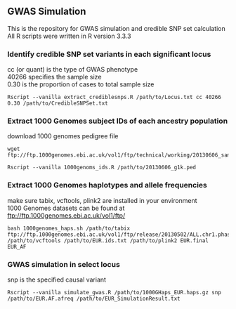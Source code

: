 ## GWAS Simulation
This is the repository for GWAS simulation and credible SNP set calculation\
All R scripts were written in R version 3.3.3


### Identify credible SNP set variants in each significant locus
cc (or quant) is the type of GWAS phenotype\
40266 specifies the sample size\
0.30 is the proportion of cases to total sample size

```
Rscript --vanilla extract_crediblesnps.R /path/to/Locus.txt cc 40266 0.30 /path/to/CredibleSNPSet.txt
```


### Extract 1000 Genomes subject IDs of each ancestry population
download 1000 genomes pedigree file

```
wget ftp://ftp.1000genomes.ebi.ac.uk/vol1/ftp/technical/working/20130606_sample_info/20130606_g1k.ped

Rscript --vanilla 1000genoms_ids.R /path/to/20130606_g1k.ped
```


### Extract 1000 Genomes haplotypes and allele frequencies
make sure tabix, vcftools, plink2 are installed in your environment\
1000 Genomes datasets can be found at ftp://ftp.1000genomes.ebi.ac.uk/vol1/ftp/

```
bash 1000genomes_haps.sh /path/to/tabix ftp://ftp.1000genomes.ebi.ac.uk/vol1/ftp/release/20130502/ALL.chr1.phase3_shapeit2_mvncall_integrated_v5a.20130502.genotypes.vcf.gz /path/to/vcftools /path/to/EUR.ids.txt /path/to/plink2 EUR.final EUR_AF
```


### GWAS simulation in select locus
snp is the specified causal variant

```
Rscript --vanilla simulate_gwas.R /path/to/1000GHaps_EUR.haps.gz snp /path/to/EUR.AF.afreq /path/to/EUR_SimulationResult.txt
```